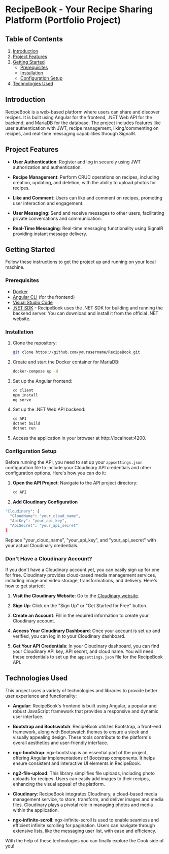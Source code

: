 # RecipeBook - Your Recipe Sharing Platform (Portfolio Project)

## Table of Contents

1. [Introduction](#introduction)
2. [Project Features](#project-features)
3. [Getting Started](#getting-started)
   - [Prerequisites](#prerequisites)
   - [Installation](#installation)
   - [Configuration Setup](#configuration-setup)
4. [Technologies Used](#technologies-used)



## Introduction

RecipeBook is a web-based platform where users can share and discover recipes. It is built using Angular for the frontend, .NET Web API for the backend, and MariaDB for the database. The project includes features like user authentication with JWT, recipe management, liking/commenting on recipes, and real-time messaging capabilities through SignalR.

## Project Features

- **User Authentication**: Register and log in securely using JWT authorization and authentication.

- **Recipe Management**: Perform CRUD operations on recipes, including creation, updating, and deletion, with the ability to upload photos for recipes.

- **Like and Comment**: Users can like and comment on recipes, promoting user interaction and engagement.

- **User Messaging**: Send and receive messages to other users, facilitating private conversations and communication.

- **Real-Time Messaging**: Real-time messaging functionality using SignalR providing instant message delivery.


## Getting Started

Follow these instructions to get the project up and running on your local machine.

### Prerequisites

- [Docker](https://www.docker.com/get-started)
- [Angular CLI](https://angular.io/guide/setup-local) (for the frontend)
- [Visual Studio Code](https://code.visualstudio.com/download)
- [.NET SDK](https://dotnet.microsoft.com/download/dotnet) - RecipeBook uses the .NET SDK for building and running the backend server. You can download and install it from the official .NET website.


### Installation

1. Clone the repository:

   ```bash
   git clone https://github.com/yourusername/RecipeBook.git

2. Create and start the Docker container for MariaDB:
   ```bash
   docker-compose up -d

3. Set up the Angular frontend:
   ```bash
   cd client
   npm install
   ng serve

4. Set up the .NET Web API backend:
   ```bash
   cd API
   dotnet build
   dotnet run 
5. Access the application in your browser at http://localhost:4200.

### Configuration Setup

Before running the API, you need to set up your `appsettings.json` configuration file to include your Cloudinary API credentials and other configuration options. Here's how you can do it:

1. **Open the API Project**: Navigate to the API project directory:

   ```bash
   cd API
2. **Add Cloudinary Configuration**
  ```bash
  "Cloudinary": {
    "CloudName": "your_cloud_name",
    "ApiKey": "your_api_key",
    "ApiSecret": "your_api_secret"
  }
```
Replace "your_cloud_name", "your_api_key", and "your_api_secret" with your actual Cloudinary credentials.

### Don't Have a Cloudinary Account?

If you don't have a Cloudinary account yet, you can easily sign up for one for free. Cloudinary provides cloud-based media management services, including image and video storage, transformations, and delivery. Here's how to get started:

1. **Visit the Cloudinary Website**: Go to the [Cloudinary website](https://cloudinary.com/).

2. **Sign Up**: Click on the "Sign Up" or "Get Started for Free" button.

3. **Create an Account**: Fill in the required information to create your Cloudinary account.
   
4. **Access Your Cloudinary Dashboard**: Once your account is set up and verified, you can log in to your Cloudinary dashboard.

5. **Get Your API Credentials**: In your Cloudinary dashboard, you can find your Cloudinary API key, API secret, and cloud name. You will need these credentials to set up the `appsettings.json` file for the RecipeBook API.


## Technologies Used

This project uses a variety of technologies and libraries to provide better user experience and functionality:

- **Angular**: RecipeBook's frontend is built using Angular, a popular and robust JavaScript framework that provides a responsive and dynamic user interface.

- **Bootstrap and Bootswatch**: RecipeBook utilizes Bootstrap, a front-end framework, along with Bootswatch themes to ensure a sleek and visually appealing design. These tools contribute to the platform's overall aesthetics and user-friendly interface.

- **ngx-bootstrap**: ngx-bootstrap is an essential part of the project, offering Angular implementations of Bootstrap components. It helps ensure consistent and interactive UI elements in RecipeBook.

- **ng2-file-upload**: This library simplifies file uploads, including photo uploads for recipes. Users can easily add images to their recipes, enhancing the visual appeal of the platform.

- **Cloudinary**: RecipeBook integrates Cloudinary, a cloud-based media management service, to store, transform, and deliver images and media files. Cloudinary plays a pivotal role in managing photos and media within the application.

- **ngx-infinite-scroll**: ngx-infinite-scroll is used to enable seamless and efficient infinite scrolling for pagination. Users can navigate through extensive lists, like the messaging user list, with ease and efficiency.

With the help of these technologies you can finally explore the Cook side of you!
